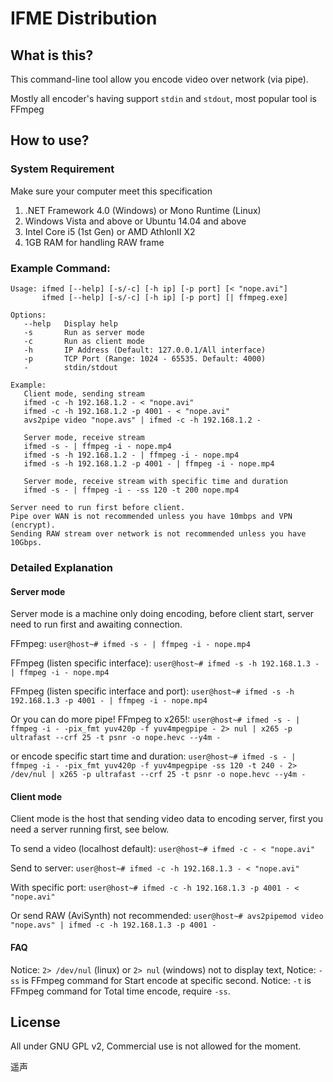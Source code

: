# IFME Distribution
## What is this?
This command-line tool allow you encode video over network (via pipe).

Mostly all encoder's having support `stdin` and `stdout`, most popular tool is FFmpeg

## How to use?
### System Requirement
Make sure your computer meet this specification

1. .NET Framework 4.0 (Windows) or Mono Runtime (Linux)
2. Windows Vista and above or Ubuntu 14.04 and above
3. Intel Core i5 (1st Gen) or AMD AthlonII X2
4. 1GB RAM for handling RAW frame

### Example Command:
```
Usage: ifmed [--help] [-s/-c] [-h ip] [-p port] [< "nope.avi"]
       ifmed [--help] [-s/-c] [-h ip] [-p port] [| ffmpeg.exe]

Options:
   --help   Display help
   -s       Run as server mode
   -c       Run as client mode
   -h       IP Address (Default: 127.0.0.1/All interface)
   -p       TCP Port (Range: 1024 - 65535. Default: 4000)
   -        stdin/stdout

Example:
   Client mode, sending stream
   ifmed -c -h 192.168.1.2 - < "nope.avi"
   ifmed -c -h 192.168.1.2 -p 4001 - < "nope.avi"
   avs2pipe video "nope.avs" | ifmed -c -h 192.168.1.2 -

   Server mode, receive stream
   ifmed -s - | ffmpeg -i - nope.mp4
   ifmed -s -h 192.168.1.2 - | ffmpeg -i - nope.mp4
   ifmed -s -h 192.168.1.2 -p 4001 - | ffmpeg -i - nope.mp4

   Server mode, receive stream with specific time and duration
   ifmed -s - | ffmpeg -i - -ss 120 -t 200 nope.mp4

Server need to run first before client.
Pipe over WAN is not recommended unless you have 10mbps and VPN (encrypt).
Sending RAW stream over network is not recommended unless you have 10Gbps.
```

### Detailed Explanation
#### Server mode
Server mode is a machine only doing encoding, before client start, server need to run first and awaiting connection.

FFmpeg:
`user@host~# ifmed -s - | ffmpeg -i - nope.mp4`

FFmpeg (listen specific interface):
`user@host~# ifmed -s -h 192.168.1.3 - | ffmpeg -i - nope.mp4`

FFmpeg (listen specific interface and port):
`user@host~# ifmed -s -h 192.168.1.3 -p 4001 - | ffmpeg -i - nope.mp4`

Or you can do more pipe! FFmpeg to x265!:
`user@host~# ifmed -s - | ffmpeg -i - -pix_fmt yuv420p -f yuv4mpegpipe - 2> nul | x265 -p ultrafast --crf 25 -t psnr -o nope.hevc --y4m -`

or encode specific start time and duration:
`user@host~# ifmed -s - | ffmpeg -i - -pix_fmt yuv420p -f yuv4mpegpipe -ss 120 -t 240 - 2> /dev/nul | x265 -p ultrafast --crf 25 -t psnr -o nope.hevc --y4m -`

#### Client mode
Client mode is the host that sending video data to encoding server, first you need a server running first, see below.

To send a video (localhost default):
`user@host~# ifmed -c - < "nope.avi"`

Send to server:
`user@host~# ifmed -c -h 192.168.1.3 - < "nope.avi"`

With specific port:
`user@host~# ifmed -c -h 192.168.1.3 -p 4001 - < "nope.avi"`

Or send RAW (AviSynth) not recommended:
`user@host~# avs2pipemod video "nope.avs" | ifmed -c -h 192.168.1.3 -p 4001 -`

#### FAQ
Notice: `2> /dev/nul` (linux) or `2> nul` (windows) not to display text,
Notice: `-ss` is FFmpeg command for Start encode at specific second.
Notice: `-t` is FFmpeg command for Total time encode, require `-ss`.

## License
All under GNU GPL v2,
Commercial use is not allowed for the moment.

遥声